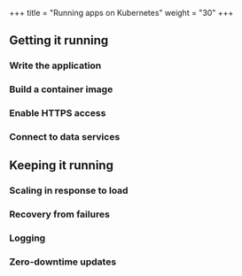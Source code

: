 +++
title = "Running apps on Kubernetes"
weight = "30"
+++


## Getting it running

### Write the application

### Build a container image

### Enable HTTPS access

### Connect to data services

## Keeping it running

### Scaling in response to load

### Recovery from failures

### Logging

### Zero-downtime updates
